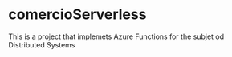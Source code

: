 # comercioServerless
This is a project that implemets Azure Functions for the subjet od Distributed Systems

